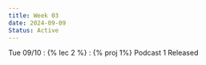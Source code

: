 ```yaml
---
title: Week 03
date: 2024-09-09
Status: Active
---
```


Tue 09/10
: {% lec 2 %}
: {% proj 1%} Podcast 1 Released
